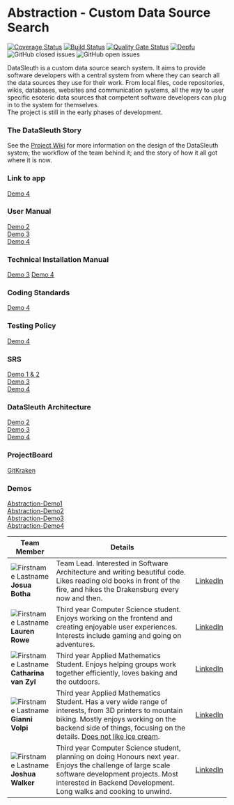 # Abstraction - Custom Data Source Search

[![Coverage Status](https://coveralls.io/repos/github/COS301-SE-2021/Custom-Data-Source-Search/badge.svg?branch=development)](https://coveralls.io/github/COS301-SE-2021/Custom-Data-Source-Search?branch=development)
[![Build Status](https://travis-ci.com/COS301-SE-2021/Custom-Data-Source-Search.svg?branch=development)](https://travis-ci.com/COS301-SE-2021/Custom-Data-Source-Search)
[![Quality Gate Status](https://sonarcloud.io/api/project_badges/measure?project=COS301-SE-2021_Custom-Data-Source-Search&metric=alert_status)](https://sonarcloud.io/dashboard?id=COS301-SE-2021_Custom-Data-Source-Search)
[![Depfu](https://badges.depfu.com/badges/6e835e46e3121642adf08ae7b26aa0ad/overview.svg)](https://depfu.com/github/COS301-SE-2021/Custom-Data-Source-Search?project_id=27213)
![GitHub closed issues](https://img.shields.io/github/issues-closed-raw/COS301-SE-2021/Custom-Data-Source-Search)
![GitHub open issues](https://img.shields.io/github/issues-raw/COS301-SE-2021/Custom-Data-Source-Search)

DataSleuth is a custom data source search system. It aims to provide software developers 
with a central system from where they can search all the data sources they use for 
their work. From local files, code repositories, wikis, databases, 
websites and communication systems, all the way to user specific esoteric
data sources that competent software developers can plug in to the system for themselves.<br>
The project is still in the early phases of development.

### The DataSleuth Story
See the [Project Wiki](https://github.com/COS301-SE-2021/Custom-Data-Source-Search/wiki/The-DataSleuth-Story) for more information on the design of the DataSleuth system; the workflow of the team behind it; and the story of how it all got where it is now. 

### Link to app
[Demo 4]()

### User Manual
[Demo 2](https://drive.google.com/file/d/1FNIe4R1prw5S8LBU3TC2LQrwWTPcDlGN/view?usp=sharing) <br>
[Demo 3](https://drive.google.com/file/d/1UCCZ3P9yHKFJyMJIGbeTtff_dXmScWg5/view?usp=sharing) <br>
[Demo 4](https://drive.google.com/file/d/1o9IXZrEjq9KT4kJHvTnU4FtpP6SPIqYJ/view?usp=sharing)

### Technical Installation Manual
[Demo 3](https://drive.google.com/file/d/13QthV3B954L1MYAMRh953z_vycIcGOHf/view?usp=sharing)
[Demo 4]()

### Coding Standards
[Demo 4]()

### Testing Policy
[Demo 4]()

### SRS
[Demo 1 & 2](https://drive.google.com/file/d/1MwdbPOdbiG9-Ide3L_upt0Pc2YZa4peu/view?usp=sharing) <br>
[Demo 3](https://drive.google.com/file/d/1lEBgKNgxTLHb0d_ejuXfIeiIBfncLL3V/view?usp=sharing) <br>
[Demo 4](https://drive.google.com/file/d/1almo--j5-FduSUgPvdU74cl0yxPTH5WD/view?usp=sharing)

### DataSleuth Architecture
[Demo 2](https://drive.google.com/file/d/158Przv3j789JLmfjDx8aTx9TWKKO5yXt/view?usp=sharing) <br>
[Demo 3](https://drive.google.com/file/d/158Przv3j789JLmfjDx8aTx9TWKKO5yXt/view?usp=sharing) <br>
[Demo 4](https://drive.google.com/file/d/1o9IXZrEjq9KT4kJHvTnU4FtpP6SPIqYJ/view?usp=sharing)

### ProjectBoard
[GitKraken](https://www.gitkraken.com/)

### Demos
[Abstraction-Demo1](https://drive.google.com/file/d/1WIq43rK1QcAUI2rphf7WnFq0o-pYTh03/view?usp=sharing) <br>
[Abstraction-Demo2](https://drive.google.com/file/d/1sbplUcJwGkIJPUxpzKIw-NadJCk9BQSa/view?usp=sharing) <br>
[Abstraction-Demo3](https://drive.google.com/file/d/1Q0zyAji8Ceo6T7Lw79FhBnIyrd5RRxjB/view?usp=sharing) <br>
[Abstraction-Demo4]()


| **Team Member**                                                                                                 | **Details**                                                                                                                                                                                                                                                                                                                                                                                                                                                                                   |                                                                      |
|-----------------------------------------------------------------------------------------------------------------|-----------------------------------------------------------------------------------------------------------------------------------------------------------------------------------------------------------------------------------------------------------------------------------------------------------------------------------------------------------------------------------------------------------------------------------------------------------------------------------------------|----------------------------------------------------------------------|
| ![Firstname Lastname](https://i.ibb.co/d0kSPY3/josua-circ.png "Josua Botha") <br/> **Josua Botha** | Team Lead. Interested in Software Architecture and writing beautiful code. Likes reading old books in front of the fire, and hikes the Drakensburg every now and then.  | [LinkedIn](https://www.linkedin.com/in/josua-botha-63417274/)        |
| ![Firstname Lastname](https://i.ibb.co/CPkw44n/lauren-circ.png "Lauren Rowe") <br/> **Lauren Rowe**             | Third year Computer Science student. Enjoys working on the frontend and creating enjoyable user experiences. Interests include gaming and going on adventures.                                                                                                                                            | [LinkedIn](https://www.linkedin.com/in/lauren-rowe-63b15b18b/)       |
| ![Firstname Lastname](https://i.ibb.co/HpJfTy7/marike-circ.png "Catharina van Zyl") <br/> **Catharina van Zyl** | Third year Applied Mathematics Student. Enjoys helping groups work together efficiently, loves baking and the outdoors.                                                                         | [LinkedIn](https://www.linkedin.com/in/catharina-van-zyl-a3286b20b/) |
| ![Firstname Lastname](https://i.ibb.co/9vbJdNY/gianni-circ-rs.png "Gianni Volpi") <br/> **Gianni Volpi**        | Third year Applied Mathematics Student. Has a very wide range of interests, from 3D printers to mountain biking. Mostly enjoys working on the backend side of things, focusing on the details. [Does not like ice cream](https://www.youtube.com/watch?v=dQw4w9WgXcQ).                                                                                                   | [LinkedIn](https://www.linkedin.com/in/gianni-volpi)                 |
| ![Firstname Lastname](https://i.ibb.co/82Ccdzs/josh-circ.png "Joshua Walker") <br/> **Joshua Walker**           | Third year Computer Science student, planning on doing Honours next year. Enjoys the challenge of large scale software development projects. Most interested in Backend Development. Long walks and cooking to unwind.                                                                                                                                              | [LinkedIn](https://www.linkedin.com/in/joshua-walker-7b0816208)      |

